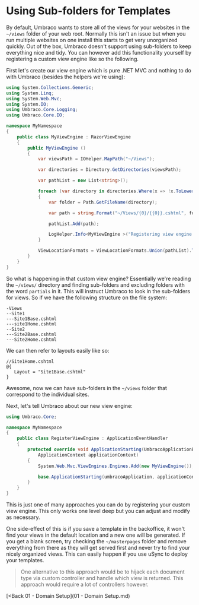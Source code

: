 # Using Sub-folders for Templates

By default, Umbraco wants to store all of the views for your websites in the `~/views` folder of your web root. Normally this isn't an issue but when you run multiple websites on one install this starts to get very unorganized quickly. Out of the box, Umbraco doesn't support using sub-folders to keep everything nice and tidy. You can however add this functionality yourself by registering a custom view engine like so the following.

First let's create our view engine which is pure .NET MVC and nothing to do with Umbraco (besides the helpers we're using):

```c#
using System.Collections.Generic;
using System.Linq;
using System.Web.Mvc;
using System.IO;
using Umbraco.Core.Logging;
using Umbraco.Core.IO;

namespace MyNamespace
{
    public class MyViewEngine : RazorViewEngine
    {
        public MyViewEngine ()
        {
            var viewsPath = IOHelper.MapPath("~/Views");

            var directories = Directory.GetDirectories(viewsPath);

            var pathList = new List<string>();

            foreach (var directory in directories.Where(x => !x.ToLower().Contains("partials")))
            {
                var folder = Path.GetFileName(directory);

                var path = string.Format("~/Views/{0}/{{0}}.cshtml", folder);

                pathList.Add(path);

                LogHelper.Info<MyViewEngine >("Registering view engine path: " + folder);
            }

            ViewLocationFormats = ViewLocationFormats.Union(pathList).ToArray();
        }
    }
}
```
So what is happening in that custom view engine? Essentially we're reading the `~/views/` directory and finding sub-folders and excluding folders with the word `partials` in it. This will instruct Umbraco to look in the sub-folders for views. So if we have the following structure on the file system:

```
-Views
--Site1
---Site1Base.cshtml
---site1Home.cshtml
--Site2
---Site2Base.cshtml
---Site2Home.cshtml
```

We can then refer to layouts easily like so:

```
//Site1Home.cshtml
@{
   Layout = "Site1Base.cshtml"
}
```
Awesome, now we can have sub-folders in the `~/views` folder that correspond to the individual sites.

Next, let's tell Umbraco about our new view engine:

```c#
using Umbraco.Core;

namespace MyNamespace
{
    public class RegisterViewEngine : ApplicationEventHandler
    {
        protected override void ApplicationStarting(UmbracoApplicationBase umbracoApplication,
            ApplicationContext applicationContext)
        {
            System.Web.Mvc.ViewEngines.Engines.Add(new MyViewEngine());

            base.ApplicationStarting(umbracoApplication, applicationContext);
        }
    }
}
```

This is just one of many approaches you can do by registering your custom view engine. This only works one level deep but you can adjust and modify as necessary.

One side-effect of this is if you save a template in the backoffice, it won't find your views in the default location and a new one will be generated. If you get a blank screen, try checking the `~/masterpages` folder and remove everything from there as they will get served first and never try to find your nicely organized views. This can easily happen if you use uSync to deploy your templates.

>One alternative to this approach would be to hijack each document type via custom controller and handle which view is returned. This approach would require a lot of controllers however.

[<Back 01 - Domain Setup](01 - Domain Setup.md)
